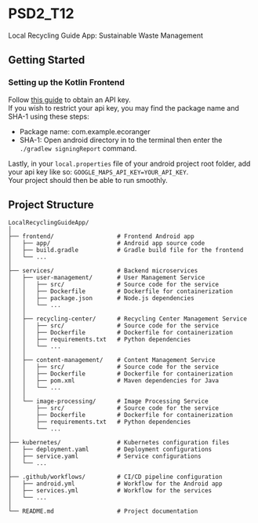 # PSD2_T12

Local Recycling Guide App: Sustainable Waste Management

## Getting Started
### Setting up the Kotlin Frontend
Follow [this guide](https://developers.google.com/maps/documentation/android-sdk/get-api-key) to obtain an API key. <br>
If you wish to restrict your api key, you may find the package name and SHA-1 using these steps:
* Package name: com.example.ecoranger
* SHA-1: Open android directory in to the terminal then enter the ```./gradlew signingReport``` command.

Lastly, in your `local.properties` file of your android project root folder, add your api key like so: ```GOOGLE_MAPS_API_KEY=YOUR_API_KEY```.<br>
Your project should then be able to run smoothly.


## Project Structure

```
LocalRecyclingGuideApp/
│
├── frontend/                  # Frontend Android app
│   ├── app/                   # Android app source code
│   ├── build.gradle           # Gradle build file for the frontend
│   └── ...
│
├── services/                  # Backend microservices
│   ├── user-management/       # User Management Service
│   │   ├── src/               # Source code for the service
│   │   ├── Dockerfile         # Dockerfile for containerization
│   │   ├── package.json       # Node.js dependencies
│   │   └── ...
│   │
│   ├── recycling-center/      # Recycling Center Management Service
│   │   ├── src/               # Source code for the service
│   │   ├── Dockerfile         # Dockerfile for containerization
│   │   ├── requirements.txt   # Python dependencies
│   │   └── ...
│   │
│   ├── content-management/    # Content Management Service
│   │   ├── src/               # Source code for the service
│   │   ├── Dockerfile         # Dockerfile for containerization
│   │   ├── pom.xml            # Maven dependencies for Java
│   │   └── ...
│   │
│   └── image-processing/      # Image Processing Service
│       ├── src/               # Source code for the service
│       ├── Dockerfile         # Dockerfile for containerization
│       ├── requirements.txt   # Python dependencies
│       └── ...
│
├── kubernetes/                # Kubernetes configuration files
│   ├── deployment.yaml        # Deployment configurations
│   ├── service.yaml           # Service configurations
│   └── ...
│
├── .github/workflows/         # CI/CD pipeline configuration
│   ├── android.yml            # Workflow for the Android app
│   ├── services.yml           # Workflow for the services
│   └── ...
│
└── README.md                  # Project documentation
```
